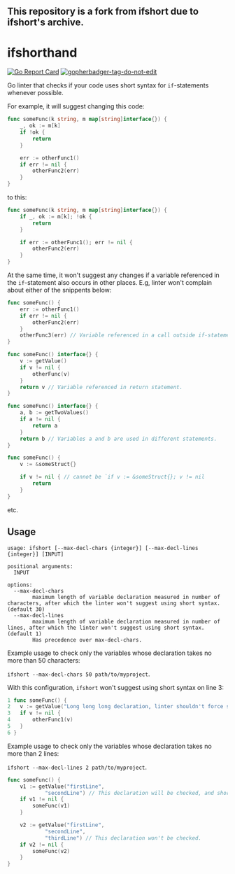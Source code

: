 This repository is a fork from ifshort due to ifshort's archive. 
---

# ifshorthand
[![Go Report Card](https://goreportcard.com/badge/github.com/esimonov/ifshort)](https://goreportcard.com/report/github.com/esimonov/ifshort)
<a href='https://github.com/jpoles1/gopherbadger' target='_blank'>![gopherbadger-tag-do-not-edit](https://img.shields.io/badge/Go%20Coverage-97%25-brightgreen.svg?longCache=true&style=flat)</a>

Go linter that checks if your code uses short syntax for `if`-statements whenever possible.

For example, it will suggest changing this code:

```go
func someFunc(k string, m map[string]interface{}) {
	_, ok := m[k]
	if !ok {
		return
	}

	err := otherFunc1()
	if err != nil {
		otherFunc2(err)
	}
}
```
to this:
```go
func someFunc(k string, m map[string]interface{}) {
	if _, ok := m[k]; !ok {
		return
	}

	if err := otherFunc1(); err != nil {
		otherFunc2(err)
	}
}
```

At the same time, it won't suggest any changes if a variable referenced in the `if`-statement also occurs in other places. E.g, linter won't complain about either of the snippents below:

```go
func someFunc() {
	err := otherFunc1()
	if err != nil {
		otherFunc2(err)
	}
	otherFunc3(err) // Variable referenced in a call outside if-statement.
}
```

```go
func someFunc() interface{} {
	v := getValue()
	if v != nil {
		otherFunc(v)
	}
	return v // Variable referenced in return statement.
}
```

```go
func someFunc() interface{} {
	a, b := getTwoValues()
	if a != nil {
		return a
	}
	return b // Variables a and b are used in different statements.
}
```

```go
func someFunc() {
	v := &someStruct{}

	if v != nil { // cannot be `if v := &someStruct{}; v != nil
		return
	}
}
```
etc.

## Usage

```shell
usage: ifshort [--max-decl-chars {integer}] [--max-decl-lines {integer}] [INPUT]

positional arguments:
  INPUT

options:
  --max-decl-chars
        maximum length of variable declaration measured in number of characters, after which the linter won't suggest using short syntax. (default 30)
  --max-decl-lines
        maximum length of variable declaration measured in number of lines, after which the linter won't suggest using short syntax.  (default 1)
		Has precedence over max-decl-chars.
```

Example usage to check only the variables whose declaration takes no more than 50 characters:

`ifshort --max-decl-chars 50 path/to/myproject`.

With this configuration, `ifshort` won't suggest using short syntax on line 3:

```go
1 func someFunc() {
2	v := getValue("Long long long declaration, linter shouldn't force short syntax for it.") // More than 50 characters long.
3	if v != nil {
4		otherFunc1(v)
5	}
6 }
```

Example usage to check only the variables whose declaration takes no more than 2 lines:

`ifshort --max-decl-lines 2 path/to/myproject`.

```go
func someFunc() {
	v1 := getValue("firstLine",
		    "secondLine") // This declaration will be checked, and short syntax suggested.
	if v1 != nil {
		someFunc(v1)
	}

	v2 := getValue("firstLine",
			"secondLine",
			"thirdLine") // This declaration won't be checked.
	if v2 != nil {
		someFunc(v2)
	}
}
```
